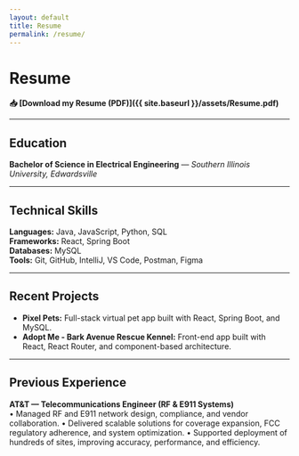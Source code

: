 ```yaml
---
layout: default
title: Resume
permalink: /resume/
---
```


# Resume

**📥 [Download my Resume (PDF)]({{ site.baseurl }}/assets/Resume.pdf)**

---

## Education
**Bachelor of Science in Electrical Engineering** — *Southern Illinois University, Edwardsville*

---

## Technical Skills
**Languages:** Java, JavaScript, Python, SQL  
**Frameworks:** React, Spring Boot  
**Databases:** MySQL  
**Tools:** Git, GitHub, IntelliJ, VS Code, Postman, Figma

---

## Recent Projects
- **Pixel Pets:** Full-stack virtual pet app built with React, Spring Boot, and MySQL.
- **Adopt Me - Bark Avenue Rescue Kennel:** Front-end app built with React, React Router, and component-based architecture.

---

## Previous Experience
**AT&T — Telecommunications Engineer (RF & E911 Systems)**  
• Managed RF and E911 network design, compliance, and vendor collaboration.
• Delivered scalable solutions for coverage expansion, FCC regulatory adherence, and system optimization.
• Supported deployment of hundreds of sites, improving accuracy, performance, and efficiency.


